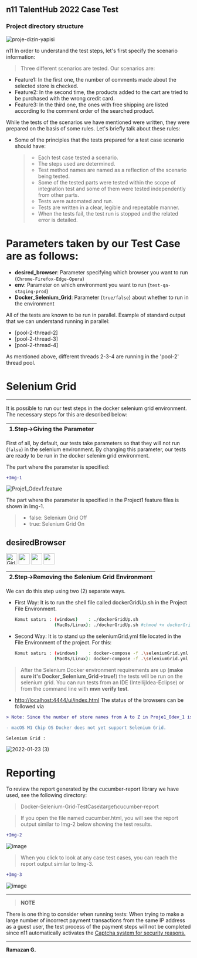 ## n11 TalentHub 2022 Case Test 
### Project directory structure

![proje-dizin-yapisi](https://user-images.githubusercontent.com/76232388/152658832-26a1db69-7f87-47fe-92af-bbb82d674f6a.png)

n11 In order to understand the test steps, let's first specify the scenario information:
  > Three different scenarios are tested. Our scenarios are:
   - Feature1: In the first one, the number of comments made about the selected store is checked.
   - Feature2: In the second time, the products added to the cart are tried to be purchased with the wrong credit card.
   - Feature3: In the third one, the ones with free shipping are listed according to the comment order of the searched product.

   While the tests of the scenarios we have mentioned were written, they were prepared on the basis of some rules. Let's briefly talk about these rules:
  - Some of the principles that the tests prepared for a test case scenario should have:
      >- Each test case tested a scenario.
      >- The steps used are determined.
      >- Test method names are named as a reflection of the scenario being tested.
      >- Some of the tested parts were tested within the scope of integration test and some of them were tested independently from other parts.
      >- Tests were automated and run.
      >- Tests are written in a clear, legible and repeatable manner.
      >- When the tests fail, the test run is stopped and the related error is detailed.
# Parameters taken by our Test Case are as follows:
  - **desired_browser**: Parameter specifying which browser you want to run (`Chrome-Firefox-Edge-Opera`)
  - **env**: Parameter on which environment you want to run (`test-qa-staging-prod`)
  - **Docker_Selenium_Grid**: Parameter (`true/false`) about whether to run in the environment
  
All of the tests are known to be run in parallel. Example of standard output that we can understand running in parallel:
  - [pool-2-thread-2]
  - [pool-2-thread-3]
  - [pool-2-thread-4]
  
 As mentioned above, different threads 2-3-4 are running in the 'pool-2' thread pool.
  
 # Selenium Grid
  -------------
  It is possible to run our test steps in the docker selenium grid environment. The necessary steps for this are described below:
  
  | 1.Step->Giving the Parameter |
  |--------------|
  
  First of all, by default, our tests take parameters so that they will not run (`false`) in the selenium environment. By changing this parameter, our tests are ready to be run in the docker selenim grid environment.
  
  The part where the parameter is specified: 
 
 ```diff 
+Img-1
 ```
  ![Proje1_Odev1.feature](https://user-images.githubusercontent.com/76232388/150688449-d1a8b403-b907-452a-bf45-afb0acb4cae1.png)
  
  The part where the parameter is specified in the Project1 feature files is shown in Img-1.
   > - false: Selenium Grid Off
   > - true:  Selenium Grid On
   
   desiredBrowser
   -------------
   <img src="https://icons.iconarchive.com/icons/dtafalonso/android-lollipop/256/Chrome-icon.png" alt="Girl in a jacket" width="30" height="30"> <img src="https://icons.iconarchive.com/icons/carlosjj/mozilla/256/Firefox-icon.png" width="30" height="30"> <img src="https://icons.iconarchive.com/icons/benjigarner/softdimension/256/Opera-icon.png" width="30" height="30"> <img src="https://img.icons8.com/color/48/000000/ms-edge-new.png" width="30" height="30"/>
    
  | 2.Step->Removing the Selenium Grid Environment | 
  |--------------|
  
  We can do this step using two (2) separate ways.
  
  - First Way: It is to run the shell file called dockerGridUp.sh in the Project File Environment. 
    ```sh
    Komut satırı : (windows)    : ./dockerGridUp.sh
                   (MacOs/Linux): ./dockerGridUp.sh #chmod +x dockerGridUp.sh to allow file to run
    ```
  - Second Way: It is to stand up the seleniumGrid.yml file located in the File Environment of the project. For this:
    ```sh
    Komut satırı : (windows)    : docker-compose -f .\seleniumGrid.yml up
                   (MacOs/Linux): docker-compose -f .\seleniumGrid.yml up
     ```    
     
 > After the Selenium Docker environment requirements are up (**make sure it's Docker_Selenium_Grid->true!**) the tests will be run on the selenium grid. You can run tests from an IDE (IntellijIdea-Eclipse) or from the command line with **mvn verify test**.      

 * [http://localhost:4444/ui/index.html](http://localhost:4444/ui/index.html) The status of the browsers can be followed via
```diff  
> Note: Since the number of store names from A to Z in Proje1_Odev_1 is `64524`, the test period is long.

- macOS M1 Chip OS Docker does not yet support Selenium Grid.
```
    Selenium Grid :
    
![2022-01-23 (3)](https://user-images.githubusercontent.com/76232388/150695926-7365e1c2-cd7f-437a-ad2c-4e29c3ed9c2b.png)

# Reporting

To review the report generated by the cucumber-report library we have used, see the following directory:
> Docker-Selenium-Grid-TestCase\target\cucumber-report

> If you open the file named cucumber.html, you will see the report output similar to Img-2 below showing the test results.

```diff 
+Img-2
```
![image](https://user-images.githubusercontent.com/76232388/152659653-27370d9e-88da-4288-888d-6615e7e1daeb.png)

> When you click to look at any case test cases, you can reach the report output similar to Img-3.

```diff 
+Img-3
```

![image](https://user-images.githubusercontent.com/76232388/152659689-d1591fb6-b8ee-4019-acfe-e85e476c3350.png)

---
> **NOTE**

There is one thing to consider when running tests:
When trying to make a large number of incorrect payment transactions from the same IP address as a guest user, the test process of the payment steps will not be completed since n11 automatically activates the <ins>Captcha system for security reasons.</ins> 

---

**Ramazan G.**
    

